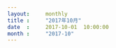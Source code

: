 ```yaml
---  
layout:     monthly
title :     "2017年10月"    
date  :     2017-10-01  10:00:00    
month :     "2017-10"    
---  
```

